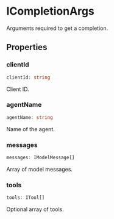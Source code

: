 # ICompletionArgs

Arguments required to get a completion.

## Properties

### clientId

```ts
clientId: string
```

Client ID.

### agentName

```ts
agentName: string
```

Name of the agent.

### messages

```ts
messages: IModelMessage[]
```

Array of model messages.

### tools

```ts
tools: ITool[]
```

Optional array of tools.
